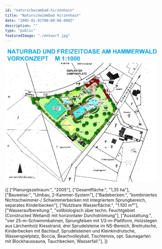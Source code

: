 ```yaml
---
id: "naturschwimmbad-hirzenhain"
title: "Naturschwimmbad Hirzenhain"
date: "2005-01-01T00:00:00.000Z"
description: ""
type: "public"
featuredImage: "./entwurf.jpg"
---
```


!["Entwurf"](./entwurf.jpg)


<SpecificationsTable title="Naturschwimmbad Hirzenhain - Vorkonzept - technische Daten">
    {[
        ["Planungszeitraum:", "2005"],
        ["Gesamtfläche:", "1,35 ha"],
        ["Bauweise:", "Umbau, 2-Kammer-System"],
        ["Badebecken:", "kombiniertes Nichtschwimmer-/ Schwimmerbecken mit integriertem Sprungbereich, separates Kinderbecken"],
        ["Nutzbare Wasserfläche:", "1.100 m²"],
        ["Wasseraufbereitung:", "vollbiologisch über techn. Feuchtgebiet (Constructed Wetland) mit horizontaler Durchströmung"],
        ["Ausstattung:", "vier 25-m-Schwimmbahnen, Sprungfelsen mit 1/3-m-Plattform, Holzstegen aus Lärchenholz Kiesstrand, drei Sprudelsteine im NS-Bereich, Breitrutsche, Kinderbecken mit Bachlauf, Sprudelsteinen und Kleinkindrutsche, Wasserspielplatz, Boccia, Beachvolleyball, Tischtennis, opt. Saunagarten mit Blockhaussauna, Tauchbecken, Wasserfall."],
    ]}
</SpecificationsTable>
